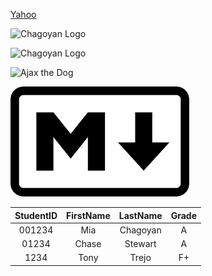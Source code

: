 <!-- Links -->
[Yahoo](https://yahoo.com/ "Go to Yahoo!")

<!-- Images -->
![Chagoyan Logo](Images/namelogo2.png "Chagoyan Logo")

![Chagoyan Logo](https://www.chsserver01.org/img/header.jpg "Chagoyan Logo")

![Ajax the Dog](https://www.chsserver01.org/img/littledownajax.png "Ajax")

![Markdown Logo](Images/markdownlogo.png "Markdown Logo")

<!-- Tables -->
| StudentID | FirstName | LastName | Grade |
| :---: | :---: | :---: | :---: |
| 001234 | Mia | Chagoyan | A |
| 01234 | Chase | Stewart | A |
| 1234 | Tony | Trejo | F+ |